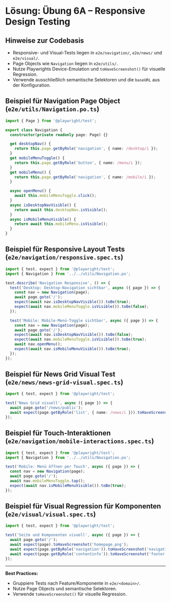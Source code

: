 # Lösung: Übung 6A – Responsive Design Testing

## Hinweise zur Codebasis
- Responsive- und Visual-Tests liegen in `e2e/navigation/`, `e2e/news/` und `e2e/visual/`.
- Page Objects wie `Navigation` liegen in `e2e/utils/`.
- Nutze Playwrights Device-Emulation und `toHaveScreenshot()` für visuelle Regression.
- Verwende ausschließlich semantische Selektoren und die `baseURL` aus der Konfiguration.

## Beispiel für Navigation Page Object (`e2e/utils/Navigation.po.ts`)
```typescript
import { Page } from '@playwright/test';

export class Navigation {
  constructor(private readonly page: Page) {}

  get desktopNav() {
    return this.page.getByRole('navigation', { name: /desktop/i });
  }
  get mobileMenuToggle() {
    return this.page.getByRole('button', { name: /menu/i });
  }
  get mobileMenu() {
    return this.page.getByRole('navigation', { name: /mobile/i });
  }

  async openMenu() {
    await this.mobileMenuToggle.click();
  }
  async isDesktopNavVisible() {
    return await this.desktopNav.isVisible();
  }
  async isMobileMenuVisible() {
    return await this.mobileMenu.isVisible();
  }
}
```

## Beispiel für Responsive Layout Tests (`e2e/navigation/responsive.spec.ts`)
```typescript
import { test, expect } from '@playwright/test';
import { Navigation } from '../../utils/Navigation.po';

test.describe('Navigation Responsive', () => {
  test('Desktop: Desktop-Navigation sichtbar', async ({ page }) => {
    const nav = new Navigation(page);
    await page.goto('/');
    expect(await nav.isDesktopNavVisible()).toBe(true);
    expect(await nav.mobileMenuToggle.isVisible()).toBe(false);
  });

  test('Mobile: Mobile-Menü-Toggle sichtbar', async ({ page }) => {
    const nav = new Navigation(page);
    await page.goto('/');
    expect(await nav.isDesktopNavVisible()).toBe(false);
    expect(await nav.mobileMenuToggle.isVisible()).toBe(true);
    await nav.openMenu();
    expect(await nav.isMobileMenuVisible()).toBe(true);
  });
});
```

## Beispiel für News Grid Visual Test (`e2e/news/news-grid-visual.spec.ts`)
```typescript
import { test, expect } from '@playwright/test';

test('News Grid visuell', async ({ page }) => {
  await page.goto('/news/public');
  await expect(page.getByRole('list', { name: /news/i })).toHaveScreenshot();
});
```

## Beispiel für Touch-Interaktionen (`e2e/navigation/mobile-interactions.spec.ts`)
```typescript
import { test, expect } from '@playwright/test';
import { Navigation } from '../../utils/Navigation.po';

test('Mobile: Menü öffnen per Touch', async ({ page }) => {
  const nav = new Navigation(page);
  await page.goto('/');
  await nav.mobileMenuToggle.tap();
  expect(await nav.isMobileMenuVisible()).toBe(true);
});
```

## Beispiel für Visual Regression für Komponenten (`e2e/visual/visual.spec.ts`)
```typescript
import { test, expect } from '@playwright/test';

test('Seite und Komponenten visuell', async ({ page }) => {
  await page.goto('/');
  await expect(page).toHaveScreenshot('homepage.png');
  await expect(page.getByRole('navigation')).toHaveScreenshot('navigation.png');
  await expect(page.getByRole('contentinfo')).toHaveScreenshot('footer.png');
});
```

---
**Best Practices:**
- Gruppiere Tests nach Feature/Komponente in `e2e/<domain>/`.
- Nutze Page Objects und semantische Selektoren.
- Verwende `toHaveScreenshot()` für visuelle Regression.
